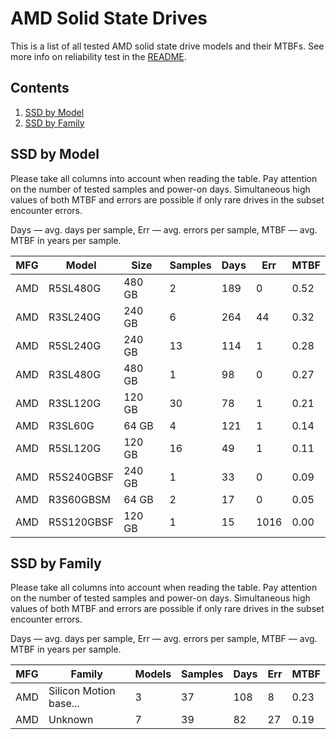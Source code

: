 AMD Solid State Drives
======================

This is a list of all tested AMD solid state drive models and their MTBFs. See
more info on reliability test in the [README](https://github.com/linuxhw/SMART).

Contents
--------

1. [ SSD by Model  ](#ssd-by-model)
2. [ SSD by Family ](#ssd-by-family)

SSD by Model
------------

Please take all columns into account when reading the table. Pay attention on the
number of tested samples and power-on days. Simultaneous high values of both MTBF
and errors are possible if only rare drives in the subset encounter errors.

Days — avg. days per sample,
Err  — avg. errors per sample,
MTBF — avg. MTBF in years per sample.

| MFG       | Model              | Size   | Samples | Days  | Err   | MTBF   |
|-----------|--------------------|--------|---------|-------|-------|--------|
| AMD       | R5SL480G           | 480 GB | 2       | 189   | 0     | 0.52   |
| AMD       | R3SL240G           | 240 GB | 6       | 264   | 44    | 0.32   |
| AMD       | R5SL240G           | 240 GB | 13      | 114   | 1     | 0.28   |
| AMD       | R3SL480G           | 480 GB | 1       | 98    | 0     | 0.27   |
| AMD       | R3SL120G           | 120 GB | 30      | 78    | 1     | 0.21   |
| AMD       | R3SL60G            | 64 GB  | 4       | 121   | 1     | 0.14   |
| AMD       | R5SL120G           | 120 GB | 16      | 49    | 1     | 0.11   |
| AMD       | R5S240GBSF         | 240 GB | 1       | 33    | 0     | 0.09   |
| AMD       | R3S60GBSM          | 64 GB  | 2       | 17    | 0     | 0.05   |
| AMD       | R5S120GBSF         | 120 GB | 1       | 15    | 1016  | 0.00   |

SSD by Family
-------------

Please take all columns into account when reading the table. Pay attention on the
number of tested samples and power-on days. Simultaneous high values of both MTBF
and errors are possible if only rare drives in the subset encounter errors.

Days — avg. days per sample,
Err  — avg. errors per sample,
MTBF — avg. MTBF in years per sample.

| MFG       | Family                 | Models | Samples | Days  | Err   | MTBF   |
|-----------|------------------------|--------|---------|-------|-------|--------|
| AMD       | Silicon Motion base... | 3      | 37      | 108   | 8     | 0.23   |
| AMD       | Unknown                | 7      | 39      | 82    | 27    | 0.19   |
